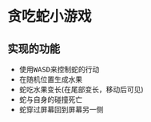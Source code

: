 # 贪吃蛇小游戏

## 实现的功能
 - 使用<kbd>W</kbd><kbd>A</kbd><kbd>S</kbd><kbd>D</kbd>来控制蛇的行动
 - 在随机位置生成水果
 - 蛇吃水果变长(在尾部变长，移动后可见)
 - 蛇与自身的碰撞死亡
 - 蛇穿过屏幕回到屏幕另一侧

